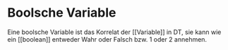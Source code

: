 # Boolsche Variable
Eine boolsche Variable ist das Korrelat der [[Variable]] in DT, sie kann wie ein [[boolean]] entweder Wahr oder Falsch bzw. 1 oder 2 annehmen.